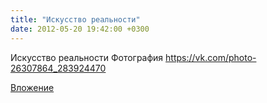 ```yaml
---
title: "Искусство реальности"
date: 2012-05-20 19:42:00 +0300
---
```


Искусство реальности
Фотография
https://vk.com/photo-26307864_283924470

[Вложение](https://vk.com/photo-26307864_283924470)
